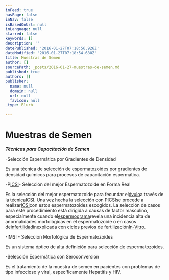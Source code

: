 ```yaml
---
inFeed: true
hasPage: false
inNav: false
isBasedOnUrl: null
inLanguage: null
starred: false
keywords: []
description: ''
datePublished: '2016-01-27T07:18:56.926Z'
dateModified: '2016-01-27T07:18:54.680Z'
title: Muestras de Semen
author: []
sourcePath: _posts/2016-01-27-muestras-de-semen.md
published: true
authors: []
publisher:
  name: null
  domain: null
  url: null
  favicon: null
_type: Blurb

---
```

# Muestras de Semen

**_Técnicas para Capacitación de Semen_**

-Selección Espermática por Gradientes de Densidad 

Es una técnica de selección de espermatozoides por gradientes de densidad químicos para procesos de capacitación espermática.

-P[ICSI][0]- Selección del mejor Espermatozoide en Forma Real

Es la selección del mejor espermatozoide para fecundar el[óvulo][1]a través de la técnica[ICSI][0].  Una vez hecha la selección con P[ICSI][0]se procede a realizar[ICSI][0]con estos espermatozoides escogidos. La selección de casos para este procedimiento está dirigida a causas de factor masculino, especialmente cuando el[espermograma][2]revela una incidencia alta de anormalidades morfológicas en el espermatozoide o en casos de[infertilidad][3]inexplicada con ciclos previos de fertilización[In-Vitro][4]. 

-IMSI - Selección Morfológica de Espermatozoides

Es un sistema óptico de alta definición para selección de espermatozoides.

-Selección Espermática con Seroconversión

Es el tratamiento de la muestra de semen en pacientes con problemas de tipo infeccioso y viral, específicamente Hepatitis y HIV.

[0]: http://cecolfes.com/es/glosario#ICSI "Es la inyección de un espermatozoide en el óvulo para ser fertilizado."
[1]: http://cecolfes.com/es/glosario#vulo "Célula sexual femenina que se forma en el ovario. También llamado Oocito. A partir del óvulo fecundado se forma un embrión."
[2]: http://cecolfes.com/es/glosario#Espermograma "Examen para analizar las características del semen."
[3]: http://cecolfes.com/es/glosario#Infertilidad "Es una condición que imposibilita la capacidad de concebir un hijo naturalmente o de llevar un embarazo a término después de un año de vida sexual activa."
[4]: http://cecolfes.com/es/glosario#In-Vitro "Es una técnica que se realiza por fuera del cuerpo de la mujer."